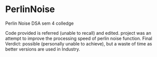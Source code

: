 # PerlinNoise
Perlin Noise DSA sem 4 colledge

Code provided is referred (unable to recall) and edited.
project was an attempt to improve the processing speed of perlin noise function. 
Final Verdict: possible (personally unable to achieve), but a waste of time as better versions are used in Industry.
